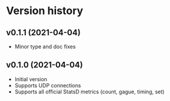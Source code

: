 # Version history

## v0.1.1 (2021-04-04)
- Minor type and doc fixes

## v0.1.0 (2021-04-04)
- Initial version
- Supports UDP connections
- Supports all official StatsD metrics (count, gague, timing, set)
